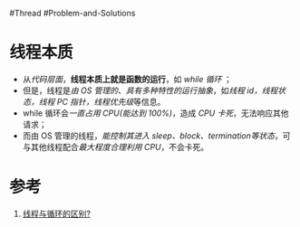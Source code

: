 #Thread #Problem-and-Solutions 

# 线程本质
- 从*代码层面*，**线程本质上就是函数的运行**，如 *while 循环* ；
- 但是，线程是*由 OS 管理的、具有多种特性的运行抽象*，如*线程 id，线程状态，线程 PC 指针，线程优先级*等信息。
- while 循环会*一直占用 CPU(能达到 100%)*，造成 *CPU 卡死*，无法响应其他请求；
- 而由 OS 管理的线程，*能控制其进入 sleep、block、termination等状态*，可与其他线程配合*最大程度合理利用 CPU*，不会卡死。





# 参考
1. [线程与循环的区别? ](https://www.cnblogs.com/xiatianyu/p/thread_loop_different.html)